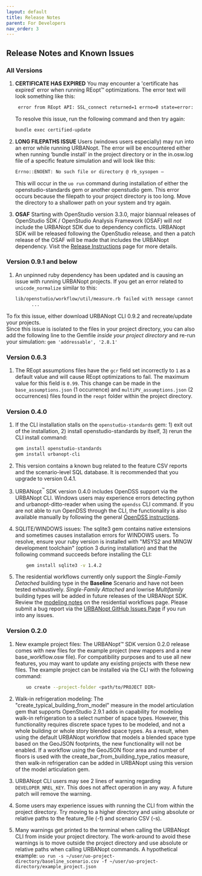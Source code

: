 ```yaml
---
layout: default
title: Release Notes
parent: For Developers
nav_order: 3
---
```


## Release Notes and Known Issues

### All Versions

1. **CERTIFICATE HAS EXPIRED** You may encounter a 'certificate has expired' error when running REopt&trade; optimizations. The error text will look something like this:

	```bash
	 error from REopt API: SSL_connect returned=1 errno=0 state=error: certificate verify failed (certificate has expired)
	 ```
	To resolve this issue, run the following command and then try again:

	```bash
	bundle exec certified-update
	```

1. **LONG FILEPATHS ISSUE** Users (windows users especially) may run into an error while running URBANopt.  The error will be encountered either when running ‘bundle install’ in the project directory or in the in.osw.log file of a specific feature simulation and will look like this:

	```bash
	Errno::ENOENT: No such file or directory @ rb_sysopen –
	```
	This will occur in the `uo run` command during installation of either the openstudio-standards gem or another openstudio gem.  This error occurs because the filepath to your project directory is too long.  Move the directory to a shallower path on your system and try again.

1. **OSAF** Starting with OpenStudio version 3.3.0, major biannual releases of OpenStudio SDK / OpenStudio Analysis Framework (OSAF) will *not* include the URBANopt SDK due to dependency conflicts. URBANopt SDK will be released following the OpenStudio release, and then a patch release of the OSAF will be made that includes the URBANopt dependency.  Visit the [Release Instructions](release_instructions.md#openstudio---urbanopt-release-process) page for more details.

### Version 0.9.1 and below
1. An unpinned ruby dependency has been updated and is causing an issue with running URBANopt projects.  If you get an error related to `unicode_normalize` similar to this:
	```bash
	lib/openstudio/workflow/util/measure.rb failed with message cannot load such file -- unicode_normalize/normalize.rb 
	      ...
	```

To fix this issue, either download URBANopt CLI 0.9.2 and recreate/update your projects.  
Since this issue is isolated to the files in your project directory, you can also add the following line to the Gemfile *inside your project directory* and re-run your simulation:
	```
		gem 'addressable', '2.8.1'
	```

### Version 0.6.3

1. The REopt assumptions files have the `gcr` field set incorrectly to `1` as a default value and will cause REopt optimizations to fail.  The maximum value for this field is `0.99`. This change can be made in the `base_assumptions.json` (1 occurrence) and `multiPV_assumptions.json` (2 occurrences) files found in the `reopt` folder within the project directory.

### Version 0.4.0

1. If the CLI installation stalls on the `openstudio-standards` gem: 1) exit out of the installation, 2) install openstudio-standards by itself, 3) rerun the CLI install command:

	```bash
	gem install openstudio-standards
	gem install urbanopt-cli
	```

1. This version contains a known bug related to the feature CSV reports and the scenario-level SQL database.  It is recommended that you upgrade to version 0.4.1.

1. URBANopt<sup>&trade;</sup> SDK version 0.4.0 includes OpenDSS support via the URBANopt CLI.  Windows users may experience errors detecting python and urbanopt-ditto-reader when using the `opendss` CLI command.  If you are not able to run OpenDSS through the CLI, the functionality is also available manually by following the general [OpenDSS instructions](../opendss/opendss.md#converting-and-running-opendss).

1. SQLITE/WINDOWS issues: The sqlite3 gem contains native extensions and sometimes causes installation errors for WINDOWS users.  To resolve, ensure your ruby version is installed with "MSYS2 and MINGW development toolchain" (option 3 during installation) and that the following command succeeds before installing the CLI:

	```bash
		gem install sqlite3 -v 1.4.2
	```
1. The residential workflows currently only support the *Single-Family Detached* building type in the **Baseline** Scenario and have not been tested exhaustively.  *Single-Family Attached* and lowrise *Multifamily* building types will be added in future releases of the URBANopt SDK. Review the [modeling notes](../usage/residential_workflows.html#modeling-notes) on the residential workflows page. Please submit a bug report via the [URBANopt GitHub Issues Page](https://github.com/urbanopt/urbanopt-cli/issues) if you run into any issues.


### Version 0.2.0

1.	New example project files: The URBANopt™ SDK version 0.2.0 release comes with new files for the example project (new mappers and a new base_workflow.osw file).  For compatibility purposes and to use all new features, you may want to update any existing projects with these new files.  The example project can be installed via the CLI with the following command:

	```bash
		uo create --project-folder <path/to/PROJECT DIR>
	```

1.	Walk-in refrigeration modeling: The "create_typical_building_from_model" measure in the model articulation gem that supports OpenStudio 2.9.1 adds in capability for modeling walk-in refrigeration to a select number of space types. However, this functionality requires discrete space types to be modeled, and not a whole building or whole story blended space types. As a result, when using the default URBANopt workflow that models a blended space type based on the GeoJSON footprints, the new functionality will not be enabled. If a workflow using the GeoJSON floor area and number of floors is used with the create_bar_from_building_type_ratios measure, then walk-in refrigeration can be added in URBANopt using this version of the model articulation gem.

1. URBANopt CLI users may see 2 lines of warning regarding `DEVELOPER_NREL_KEY`. This does not affect operation in any way. A future patch will remove the warning.

1. Some users may experience issues with running the CLI from within the project directory. Try moving to a higher directory and using absolute or relative paths to the feature_file (-f) and scenario CSV (-s).

1. Many warnings get printed to the terminal when calling the URBANopt CLI from inside your project directory. The work-around to avoid these warnings is to move outside the project directory and use absolute or relative paths when calling URBANopt commands. A hypothetical example: `uo run -s ~/user/uo-project-directory/baseline_scenario.csv -f ~/user/uo-project-directory/example_project.json`
